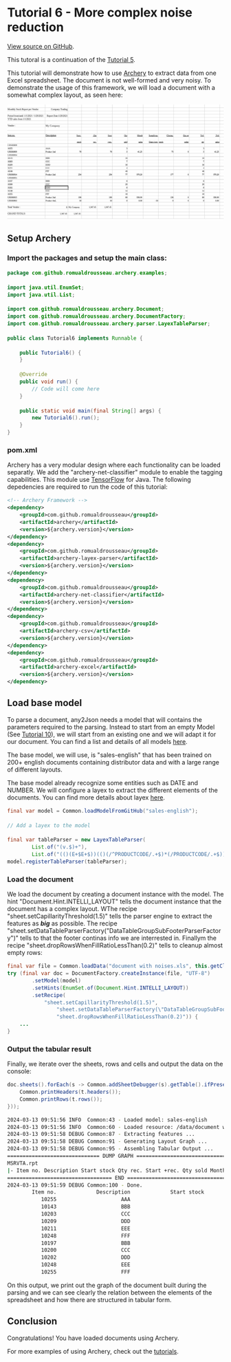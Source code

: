 # Tutorial 6 - More complex noise reduction

[View source on GitHub](https://github.com/RomualdRousseau/Archery-Examples).

This tutoral is a continuation of the [Tutorial 5](tutorial_5.md).

This tutorial will demonstrate how to use [Archery](https://github.com/RomualdRousseau/Archery) to extract data from
one Excel spreadsheet. The document is not well-formed and very noisy. To demonstrate the usage of this framework, we
will load a document with a somewhat complex layout, as seen here:

![document with noises](images/tutorial6_data.png)

## Setup Archery

### Import the packages and setup the main class:

```java
package com.github.romualdrousseau.archery.examples;

import java.util.EnumSet;
import java.util.List;

import com.github.romualdrousseau.archery.Document;
import com.github.romualdrousseau.archery.DocumentFactory;
import com.github.romualdrousseau.archery.parser.LayexTableParser;

public class Tutorial6 implements Runnable {

    public Tutorial6() {
    }

    @Override
    public void run() {
        // Code will come here
    }

    public static void main(final String[] args) {
        new Tutorial6().run();
    }
}
```

### pom.xml

Archery has a very modular design where each functionality can be loaded separatly. We add the "archery-net-classifier"
module to enable the tagging capabilities. This module use [TensorFlow](https://www.tensorflow.org/) for Java. The
following depedencies are required to run the code of this tutorial:

```xml
<!-- Archery Framework -->
<dependency>
    <groupId>com.github.romualdrousseau</groupId>
    <artifactId>archery</artifactId>
    <version>${archery.version}</version>
</dependency>
<dependency>
    <groupId>com.github.romualdrousseau</groupId>
    <artifactId>archery-layex-parser</artifactId>
    <version>${archery.version}</version>
</dependency>
<dependency>
    <groupId>com.github.romualdrousseau</groupId>
    <artifactId>archery-net-classifier</artifactId>
    <version>${archery.version}</version>
</dependency>
<dependency>
    <groupId>com.github.romualdrousseau</groupId>
    <artifactId>archery-csv</artifactId>
    <version>${archery.version}</version>
</dependency>
<dependency>
    <groupId>com.github.romualdrousseau</groupId>
    <artifactId>archery-excel</artifactId>
    <version>${archery.version}</version>
</dependency>
```

## Load base model

To parse a document, any2Json needs a model that will contains the parameters required to the parsing. Instead to start
from an empty Model (See [Tutorial 10](tutorial_10.md)), we will start from an existing one and we will adapt it for our
document. You can find a list and details of all models [here](https://github.com/RomualdRousseau/Archery-Models/).

The base model, we will use, is "sales-english" that has been trained on 200+ english documents containing distributor
data and with a large range of different layouts.

The base model already recognize some entities such as DATE and NUMBER. We will configure a layex to extract the
different elements of the documents. You can find more details about layex [here](white_papers.md).

```java
final var model = Common.loadModelFromGitHub("sales-english");

// Add a layex to the model

final var tableParser = new LayexTableParser(
        List.of("(v.$)+"),
        List.of("(()(E+$E+$))(()(/^PRODUCTCODE/.+$)*(/PRODUCTCODE/.+$))+()"));
model.registerTableParser(tableParser);
```

### Load the document

We load the document by creating a document instance with the model. The hint "Document.Hint.INTELLI_LAYOUT" tells
the document instance that the document has a complex layout. WThe recipe "sheet.setCapillarityThreshold(1.5)" tells the
parser engine to extract the features as ***big*** as possible. The recipe "sheet.setDataTableParserFactory(\"DataTableGroupSubFooterParserFactory\")"
tells to that the footer continas info we are interrested in. Finallym the recipe "sheet.dropRowsWhenFillRatioLessThan(0.2)" 
tells to cleanup almost empty rows:

```java
final var file = Common.loadData("document with noises.xls", this.getClass());
try (final var doc = DocumentFactory.createInstance(file, "UTF-8")
        .setModel(model)
        .setHints(EnumSet.of(Document.Hint.INTELLI_LAYOUT))
        .setRecipe(
            "sheet.setCapillarityThreshold(1.5)",
                "sheet.setDataTableParserFactory(\"DataTableGroupSubFooterParserFactory\")",
                "sheet.dropRowsWhenFillRatioLessThan(0.2)")) {
    ...
}
```

### Output the tabular result

Finally, we iterate over the sheets, rows and cells and output the data on the console:

```java
doc.sheets().forEach(s -> Common.addSheetDebugger(s).getTable().ifPresent(t -> {
    Common.printHeaders(t.headers());
    Common.printRows(t.rows());
}));
```

```bash
2024-03-13 09:51:56 INFO  Common:43 - Loaded model: sales-english
2024-03-13 09:51:56 INFO  Common:60 - Loaded resource: /data/document with noises.xls
2024-03-13 09:51:58 DEBUG Common:87 - Extracting features ...
2024-03-13 09:51:58 DEBUG Common:91 - Generating Layout Graph ...
2024-03-13 09:51:58 DEBUG Common:95 - Assembling Tabular Output ...
============================== DUMP GRAPH ===============================
MSRVTA.rpt
|- Item no. Description Start stock Qty rec. Start +rec. Qty sold Month sales Sampl/exp. Dam./corr. Closing stock Qty on order Ytd qty Ytd sales PRODUCTCODE #GROUP? DATA(0, 0, 11, 18, 19, 17) (1)
================================== END ==================================
2024-03-13 09:51:59 DEBUG Common:100 - Done.
        Item no.             Description             Start stock                Qty rec.             Start +rec.                Qty sold             Month sales        Sampl/exp. Dam./           Closing stock     Qty on order                 Ytd qty               Ytd sales        PRODUCTCODE #GRO
           10255                     AAA                                                                                               3                                                                                                                3                                        URSR0009
           10143                     BBB                                                                                              10                                                                                                               10                                        URSR0014
           10203                     CCC                                                                                               7                                                                                                                7                                        URSR0014
           10209                     DDD                                                                                              16                                                                                                               16                                        URSR0014
           10211                     EEE                                                                                               4                                                                                                                4                                        URSR0014
           10248                     FFF                                                                                              40                                                                                                               40                                        URSR0014
           10197                     BBB                                                                                               8                                                                                                                8                                        URSR0015
           10200                     CCC                                                                                              20                                                                                                               20                                        URSR0015
           10202                     DDD                                                                                               8                                                                                                                8                                        URSR0015
           10248                     EEE                                                                                              14                                                                                                               14                                        URSR0015
           10255                     FFF                                                                                              10                                                                                                               10                                        URSR0015
```

On this output, we print out the graph of the document built during the parsing and we can see clearly the relation
between the elements of the spreadsheet and how there are structured in tabular form.

## Conclusion

Congratulations! You have loaded documents using Archery.

For more examples of using Archery, check out the [tutorials](index.md).
